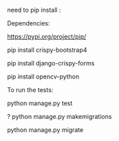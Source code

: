 need to pip install   :

Dependencies:

https://pypi.org/project/pip/

pip install crispy-bootstrap4  

pip install django-crispy-forms  

pip install opencv-python


To run the tests:

python manage.py test


?
python manage.py makemigrations

python manage.py migrate

